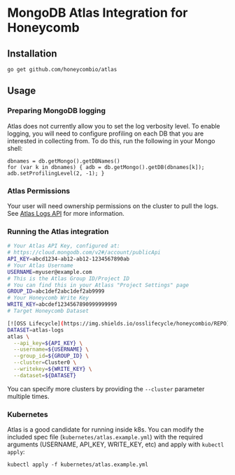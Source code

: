 # MongoDB Atlas Integration for Honeycomb

## Installation

```
go get github.com/honeycombio/atlas
```

## Usage

### Preparing MongoDB logging

Atlas does not currently allow you to set the log verbosity level. To enable logging, you will need to configure profiling on each DB that you are interested in collecting from. To do this, run the following in your Mongo shell:

```
dbnames = db.getMongo().getDBNames()
for (var k in dbnames) { adb = db.getMongo().getDB(dbnames[k]); adb.setProfilingLevel(2, -1); }
```

### Atlas Permissions

Your user will need ownership permissions on the cluster to pull the logs. See [Atlas Logs API](https://docs.atlas.mongodb.com/reference/api/logs/) for more information.

### Running the Atlas integration

```bash
# Your Atlas API Key, configured at:
# https://cloud.mongodb.com/v2#/account/publicApi
API_KEY=abcd1234-ab12-ab12-1234567890ab
# Your Atlas Username
USERNAME=myuser@example.com
# This is the Atlas Group ID/Project ID
# You can find this in your Atlass "Project Settings" page
GROUP_ID=abc1def2abc1def2ab9999
# Your Honeycomb Write Key
WRITE_KEY=abcdef1234567890999999999
# Target Honeycomb Dataset

[![OSS Lifecycle](https://img.shields.io/osslifecycle/honeycombio/REPO)](https://github.com/honeycombio/home/blob/main/honeycomb-oss-lifecycle-and-practices.md)
DATASET=atlas-logs
atlas \
  --api_key=${API_KEY} \
  --username=${USERNAME} \
  --group_id=${GROUP_ID} \
  --cluster=Cluster0 \
  --writekey=${WRITE_KEY} \
  --dataset=${DATASET}
```

You can specify more clusters by providing the ``--cluster`` parameter multiple times.

### Kubernetes

Atlas is a good candidate for running inside k8s. You can modify the included spec file (`kubernetes/atlas.example.yml`) with the required arguments (USERNAME, API_KEY, WRITE_KEY, etc) and apply with `kubectl apply`:

```
kubectl apply -f kubernetes/atlas.example.yml
```
